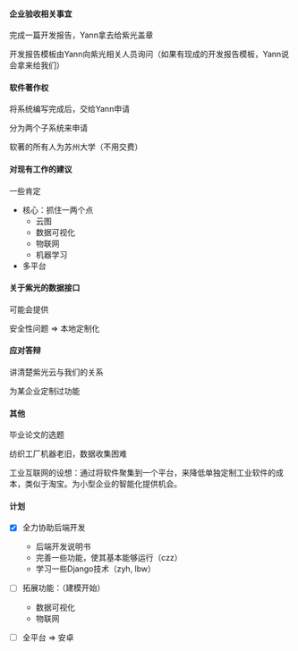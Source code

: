 #### 企业验收相关事宜

完成一篇开发报告，Yann拿去给紫光盖章

开发报告模板由Yann向紫光相关人员询问（如果有现成的开发报告模板，Yann说会拿来给我们）

#### 软件著作权

将系统编写完成后，交给Yann申请

分为两个子系统来申请

软著的所有人为苏州大学（不用交费）

#### 对现有工作的建议

一些肯定
- 核心：抓住一两个点
  - 云图
  - 数据可视化
  - 物联网
  - 机器学习
- 多平台

#### 关于紫光的数据接口

可能会提供

安全性问题 => 本地定制化

#### 应对答辩

讲清楚紫光云与我们的关系

为某企业定制过功能

#### 其他

毕业论文的选题

纺织工厂机器老旧，数据收集困难

工业互联网的设想：通过将软件聚集到一个平台，来降低单独定制工业软件的成本，类似于淘宝。为小型企业的智能化提供机会。

#### 计划

- [x] 全力协助后端开发
  - 后端开发说明书
  - 完善一些功能，使其基本能够运行（czz）
  - 学习一些Django技术（zyh, lbw）
- [ ] 拓展功能：（建模开始）
  - 数据可视化
  - 物联网
- [ ] 全平台 => 安卓

